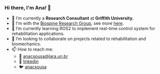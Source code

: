 ### Hi there, I'm Ana! 👋

- 🔭 I’m currently a **Research Consultant** at **Griffith University.**
- 🧠 I'm with the [Biospine Research Group](https://www.griffith.edu.au/menzies-health-institute-queensland/our-institute/disability-and-rehabilitation/gcore), see more [here](https://twitter.com/7NewsGoldCoast/status/1282936046058004480).
- 🌱 I’m currently learning ROS2 to implement real-time control system for rehabilitation applications.
- 👯 I’m looking to collaborate on projects related to rehabilitation and biomechanics.
- 📫 How to reach me:
    - 📧 anacsousa@lara.un.br
    - 💼 [linkedin](https://www.linkedin.com/in/ana-sousa-67523984/)
    - 🐦 [anacsousa](https://twitter.com/anacsousa)
